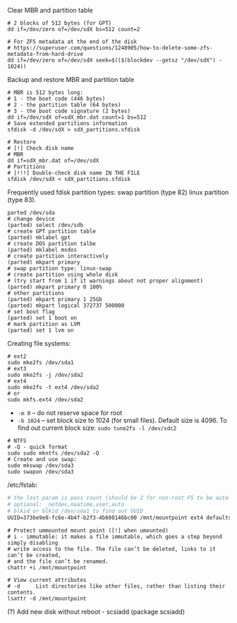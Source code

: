 Clear MBR and partition table
```shell
# 2 blocks of 512 bytes (for GPT)
dd if=/dev/zero of=/dev/sdX bs=512 count=2

# For ZFS metadata at the end of the disk
# https://superuser.com/questions/1248905/how-to-delete-some-zfs-metadata-from-hard-drive
dd if=/dev/zero of=/dev/sdX seek=$(($(blockdev --getsz "/dev/sdX") - 1024))
```
Backup and restore MBR and partition table
```shell
# MBR is 512 bytes long:
# 1 - the boot code (446 bytes)
# 2 - the partition table (64 bytes)
# 3 - the boot code signature (2 bytes)
dd if=/dev/sdX of=sdX_mbr.dat count=1 bs=512
# Save extended partitions information
sfdisk -d /dev/sdX > sdX_partitions.sfdisk

# Restore
# [!] Check disk name
# MBR
dd if=sdX_mbr.dat of=/dev/sdX
# Partitions
# [!!!] Double-check disk name IN THE FILE
sfdisk /dev/sdX < sdX_partitions.sfdisk
```

Frequently used fdisk partition types: swap partition (type 82) linux partition (type 83).

```shell
parted /dev/sda
# change device
(parted) select /dev/sdb
# create GPT partition table
(parted) mklabel gpt
# create DOS partition talbe
(parted) mklabel msdos
# create partition interactively
(parted) mkpart primary
# swap partition type: linux-swap
# create partition using whole disk
# (try start from 1 if it warnings about not proper alignment)
(parted) mkpart primary 0 100%
# other partitions
(parted) mkpart primary 1 25Gb
(parted) mkpart logical 372737 500000
# set boot flag
(parted) set 1 boot on
# mark partition as LVM
(parted) set 1 lvm on

```

Creating file systems:
```shell
# ext2
sudo mke2fs /dev/sda1
# ext3
sudo mke2fs -j /dev/sda2
# ext4
sudo mke2fs -t ext4 /dev/sda2
# or
sudo mkfs.ext4 /dev/sda2
```
* `-m 0` – do not reserve space for root
* `-b 1024` – set block size to 1024 (for small files). Default size is 4096. To find out current block size: `sudo tune2fs -l /dev/sdc2`
```shell
# NTFS
# -Q - quick format
sudo sudo mkntfs /dev/sda2 -Q
# Create and use swap:
sudo mkswap /dev/sda3
sudo swapon /dev/sda3
```
/etc/fstab:
```apache
# the last param is pass count (should be 2 for non-root FS to be auto-checked, 0 to disable check)
# optional: _netdev,noatime,user,auto
# blkid or blkid /dev/sda1 to find out UUID
UUID=373be9e0-fc6e-4b4f-b2f3-4b608146bc00 /mnt/mountpoint ext4 defaults 0 2
```
```shell
# Protect ummounted mount point ([!] when umounted)
# i - immutable: it makes a file immutable, which goes a step beyond simply disabling
# write access to the file. The file can’t be deleted, links to it can’t be created,
# and the file can’t be renamed.
chattr +i /mnt/mountpoint

# View current attributes
# -d     List directories like other files, rather than listing their contents.
lsattr -d /mnt/mountpoint
```

(?) Add new disk without reboot - scsiadd (package scsiadd)
